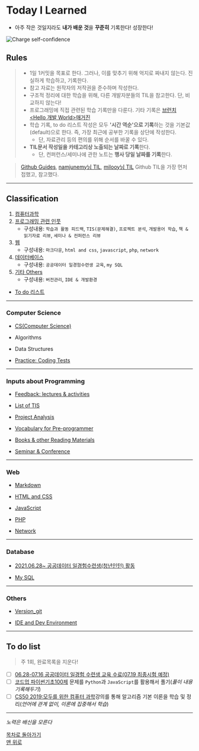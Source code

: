# Today I Learned

* 아주 작은 것일지라도 **내가 배운 것**을 **꾸준히** 기록한다! 성장한다!

![Charge self-confidence](https://media.giphy.com/media/E72zBwfDfxRwLu5vbB/giphy.gif)

## Rules

> * 1일 1커밋을 목표로 한다. 그러나, 이를 맞추기 위해 억지로 짜내지 않는다. 진실하게 학습하고, 기록한다.
> * 참고 자료는 원작자의 저작권을 준수하며 작성한다. <!--(내용 언급이 아닌 링크 작성은 가능한것인지? 알아볼 것)-->
> * 구조적 정리에 대한 학습을 위해, 다른 개발자분들의 TIL을 참고한다. 단, 비교하지 않는다!
> * 프로그래밍에 직접 관련된 학습 기록만을 다룬다. 기타 기록은 [브런치 <Hello 개발 World>매거진](https://brunch.co.kr/magazine/this)
> * 학습 기록, to do 리스트 작성은 모두 **'시간 역순'으로 기록**하는 것을 기본값(default)으로 한다. 즉, 가장 최근에 공부한 기록을 상단에 작성한다.
>   * 단, 자료관리 등의 편의를 위해 순서를 바꿀 수 있다.
> * **TIL문서 작성일을 카테고리상 노출되는 날짜로 기록**한다.
>   * 단, 컨퍼런스/세미나에 관한 노트는 **행사 당일 날짜를 기록**한다.

> [Github Guides](https://guides.github.com/features/mastering-markdown/),
> [namjunemy님 TIL](https://github.com/namjunemy/TIL#readme),
> [milooy님 TIL](https://github.com/milooy/TIL) Github TIL을 가장 먼저 접했고, 참고했다.

----

## Classification

1. [컴퓨터과학](#computer-science)
2. [프로그래밍 관련 인풋](#inputs-about-programming)
    * 구성내용: `학습과 활동 피드백`, `TIS(문제해결)`, `프로젝트 분석`, `개발용어 학습`, `책 & 읽기자료 리뷰`, `세미나 & 컨퍼런스 리뷰`
3. [웹](#web)
    * 구성내용: `마크다운`, `html and css`, `javascript`, `php`, `network`
4. [데이터베이스](#database)
    * 구성내용: `공공데이터 일경험수련생 교육`, `my SQL`
5. [기타 Others](#others)
    * 구성내용: `버전관리`, `IDE & 개발환경`
* [To do 리스트](#to-do-list)

----
<!--TIS 또는 트러블슈팅 카테고리 만들기_트러블슈팅 내용을 각 학습노트에 적더라도, 해결한 문제의 제목과 해결방식을 요약해서 따로 정리해두는 리스트 필요! 이 카테고리가 바로 그 리스트! / 학습내용과 트러블슈팅을 따로 구분하여, 후에 참고하기 편리하게 하기 위해서다.-->
### Computer Science

* [CS(Computer Science)](https://github.com/ShinAhYoung21/TIL/blob/main/CS50/CS50_0.md)

* Algorithms

* Data Structures

* [Practice: Coding Tests](https://github.com/ShinAhYoung21/TIL/blob/main/category_list/codingtest.md)

----
### Inputs about Programming

* [Feedback: lectures & activities](https://github.com/ShinAhYoung21/TIL/blob/main/category_list/learn_feedback.md)

* [List of TIS](https://github.com/ShinAhYoung21/TIL/blob/main/category_list/tisList.md)

* [Project Analysis](https://github.com/ShinAhYoung21/TIL/blob/main/pjt_analysis/pjt_0_careerly.md)

* [Vocabulary for Pre-programmer](https://github.com/ShinAhYoung21/TIL/blob/main/category_list/voca.md)

* [Books & other Reading Materials](https://github.com/ShinAhYoung21/TIL/blob/main/category_list/readings.md)

* [Seminar & Conference](https://github.com/ShinAhYoung21/TIL/blob/main/category_list/seminar.md)

----
### Web

* [Markdown](https://github.com/ShinAhYoung21/TIL/blob/main/category_list/markdown.md)

* [HTML and CSS](https://github.com/ShinAhYoung21/TIL/blob/main/category_list/html_css.md)

* [JavaScript](https://github.com/ShinAhYoung21/TIL/blob/main/category_list/javaScript.md)

* [PHP](https://github.com/ShinAhYoung21/TIL/blob/main/category_list/html_css.md)

* [Network](https://github.com/ShinAhYoung21/TIL/blob/main/category_list/network.md)

----
### Database

* [2021.06.28~ 공공데이터 일경험수련생(청년인턴) 활동](https://github.com/ShinAhYoung21/TIL/blob/main/category_list/govDataIntern.md)

* [My SQL](https://github.com/ShinAhYoung21/TIL/blob/main/category_list/mySql.md)
----
### Others

* [Version_git](https://github.com/ShinAhYoung21/TIL/blob/main/category_list/version.md)

* [IDE and Dev Environment](https://github.com/ShinAhYoung21/TIL/blob/main/category_list/ide_env.md)

----
## To do list

> 주 1회, 완료목록을 지운다!

- [ ] [06.28-07.16 공공데이터 일경험 수련생 교육 수료(07.19 최종시험 예정)](https://www.data.go.kr/bbs/ntc/selectNotice.do?originId=NOTICE_0000000002033)
- [ ] [코드업 파이썬기초100제](https://www.codeup.kr/problemsetsol.php?psid=33) 문제를 `Python`과 `JavaScript`를 활용해서 풀기(*풀이 내용 기록해두기*)
- [ ] [CS50 2019:모두를 위한 컴퓨터 과학](https://www.boostcourse.org/cs112)강의를 통해 알고리즘 기본 이론을 학습 및 정리(*언어에 관계 없이, 이론에 집중해서 학습*)
----

*노력은 배신을 모른다*

[목차로 돌아가기](#classification) <br/>
[맨 위로](#today-i-learned)